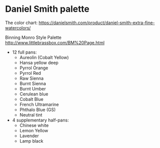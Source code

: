 # Daniel Smith palette

The color chart: <https://danielsmith.com/product/daniel-smith-extra-fine-watercolors/>

Binning Monro Style Palette <http://www.littlebrassbox.com/BM%20Page.html>
* 12 full pans:
  * Aureolin (Cobalt Yellow)
  * Hansa yellow deep
  * Pyrrol Orange
  * Pyrrol Red
  * Raw Sienna
  * Burnt Sienna
  * Burnt Umber
  * Cerulean blue
  * Cobalt Blue
  * French Ultramarine
  * Phthalo Blue (GS)
  * Neutral tint
* 4 supplementary half-pans:
  * Chinese white
  * Lemon Yellow
  * Lavender
  * Lamp black
